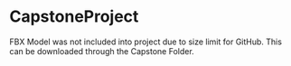 # CapstoneProject

FBX Model was not included into project due to size limit for GitHub. This can be downloaded through the Capstone Folder.
